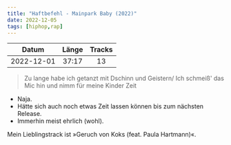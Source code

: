 ```yaml
---
title: "Haftbefehl - Mainpark Baby (2022)"
date: 2022-12-05
tags: [hiphop,rap]
---
```


| Datum      | Länge | Tracks |
|:----------:|:-----:|:------:|
| 2022-12-01 | 37:17 | 13     |

> Zu lange habe ich getanzt mit Dschinn und Geistern/
> Ich schmeiß' das Mic hin und nimm für meine Kinder Zeit

- Naja.
- Hätte sich auch noch etwas Zeit lassen können bis zum nächsten Release.
- Immerhin meist ehrlich (wohl).

Mein Lieblingstrack ist »Geruch von Koks (feat. Paula Hartmann)«.
